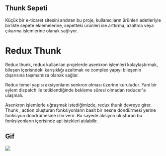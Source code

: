 ## Thunk Sepeti

Küçük bir e-ticaret sitesini andıran bu proje, kullanıcıların ürünleri adetleriyle birlikte sepete eklemelerine, sepetteki ürünleri ise arttırma, azaltma veya çıkarma işlemlerine olanak sağlıyor.

# Redux Thunk

Redux thunk, redux kullanılan projelerde asenkron işlemleri kolaylaştırmak, bileşen içerisndeki karışıklığı azaltmak ve complex yapıyı bileşenin dışarısına taşımamıza olanak sağlar.

Redux temel yapısı aksiyonların senkron olması üzerine kuruludur. Yani bir eylem dispatch ile tetiklendiğinde bekleme süresi olmadan reducer'a ulaşmalı.

Asenkron işlemlerle uğraşmak istediğimizde, redux thunk devreye girer. Thunk , action oluşturan fonksiyonların basit bir nesne döndürmesi yerine fonksiyon döndrümesine izin verir. Bu sayede aksiyon oluşturan bu fonksiyonların içerisinde api istekleri atılabilir.

## Gif

<img src="/public/ymk_spt_cln_g.gif"/>
